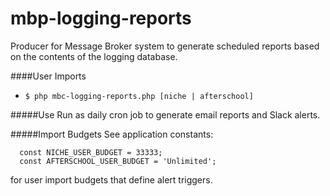 mbp-logging-reports
===================

Producer for Message Broker system to generate scheduled reports based on the contents of the logging database.

####User Imports
- `$ php mbc-logging-reports.php [niche | afterschool]`

#####Use
Run as daily cron job to generate email reports and Slack alerts.

#####Import Budgets
See application constants:
```
  const NICHE_USER_BUDGET = 33333;
  const AFTERSCHOOL_USER_BUDGET = 'Unlimited';
```
for user import budgets that define alert triggers.
